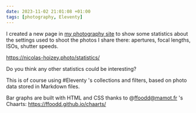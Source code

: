 ```yaml
---
date: 2023-11-02 21:01:08 +01:00
tags: [photography, Eleventy]
---
```


I created a new page in [my photography site](https://nicolas-hoizey.photo) to show some statistics about the settings used to shoot the photos I share there: apertures, focal lengths, ISOs, shutter speeds.

<https://nicolas-hoizey.photo/statistics/>

Do you think any other statistics could be interesting?

This is of course using #Eleventy 's collections and filters, based on photo data stored in Markdown files.

Bar graphs are built with HTML and CSS thanks to @ffoodd@mamot.fr 's Chaarts: <https://ffoodd.github.io/chaarts/>